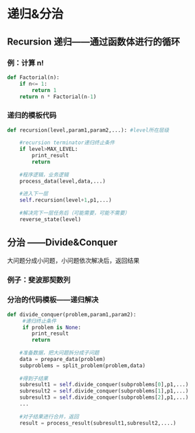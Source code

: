 # 递归&分治

## Recursion 递归——通过函数体进行的循环

### 例：计算 n!

```python
def Factorial(n):
    if n<= 1:
        return 1
    return n * Factorial(n-1)
```



### 递归的模板代码

```python
def recursion(level,param1,param2,...): #level所在层级
    
    #recursion terminator递归终止条件
    if level>MAX_LEVEL:
        print_result
        return
    
    #程序逻辑，业务逻辑
    process_data(level,data,...)
    
    #进入下一层
    self.recursion(level+1,p1,...)
   
    #解决完下一层任务后（可能需要，可能不需要）
    reverse_state(level)
```



## 分治 ——Divide&Conquer

大问题分成小问题，小问题依次解决后，返回结果

### 例子：斐波那契数列





### 分治的代码模板——递归解决

```python
def divide_conquer(problem,param1,param2):
     #递归终止条件
     if problem is None:
        print_result
        return
    
    #准备数据，把大问题拆分成子问题
    data = prepare_data(problem)
    subproblems = split_problem(problem,data)
    
    #得到子结果
    subresult1 = self.divide_conquer(subproblems[0],p1,...)
    subresult2 = self.divide_conquer(subproblems[1],p1,...)
    subresult3 = self.divide_conquer(subproblems[2],p1,...)
    ...
    
    #对子结果进行合并，返回
    result = process_result(subresult1,subresult2,....)
    
```